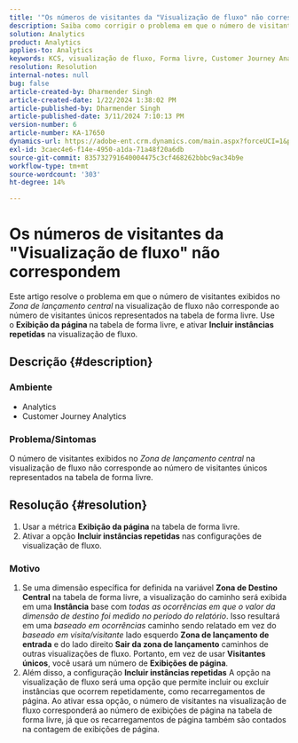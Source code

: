 ```yaml
---
title: '"Os números de visitantes da "Visualização de fluxo" não correspondem"'
description: Saiba como corrigir o problema em que o número de visitantes da "Visualização de fluxo" não corresponde ao número de visitantes na tabela de forma livre. Use o recurso de Exibição de página de métrica.
solution: Analytics
product: Analytics
applies-to: Analytics
keywords: KCS, visualização de fluxo, Forma livre, Customer Journey Analytics, correspondência, visitante
resolution: Resolution
internal-notes: null
bug: false
article-created-by: Dharmender Singh
article-created-date: 1/22/2024 1:38:02 PM
article-published-by: Dharmender Singh
article-published-date: 3/11/2024 7:10:13 PM
version-number: 6
article-number: KA-17650
dynamics-url: https://adobe-ent.crm.dynamics.com/main.aspx?forceUCI=1&pagetype=entityrecord&etn=knowledgearticle&id=60433671-2bb9-ee11-a569-6045bd006149
exl-id: 3caec4e6-f14e-4950-a1da-71a48f20a6db
source-git-commit: 835732791640004475c3cf468262bbbc9ac34b9e
workflow-type: tm+mt
source-wordcount: '303'
ht-degree: 14%

---
```


# Os números de visitantes da &quot;Visualização de fluxo&quot; não correspondem


Este artigo resolve o problema em que o número de visitantes exibidos no *Zona de lançamento central* na visualização de fluxo não corresponde ao número de visitantes únicos representados na tabela de forma livre. Use o <b>Exibição da página </b>na tabela de forma livre, e ativar <b>Incluir instâncias repetidas</b> na visualização de fluxo.

## Descrição {#description}


### <b>Ambiente</b>

- Analytics
- Customer Journey Analytics




### <b>Problema/Sintomas</b>

O número de visitantes exibidos no *Zona de lançamento central* na visualização de fluxo não corresponde ao número de visitantes únicos representados na tabela de forma livre.


## Resolução {#resolution}


1. Usar a métrica <b>Exibição da página </b>na tabela de forma livre.
2. Ativar a opção <b>Incluir instâncias repetidas</b> nas configurações de visualização de fluxo.


### Motivo

1. Se uma dimensão específica for definida na variável <b>Zona de Destino Central</b> na tabela de forma livre, a visualização do caminho será exibida em uma <b>Instância</b> base com *todas as ocorrências em que o valor da dimensão de destino foi medido no período do relatório*. Isso resultará em uma *baseado em ocorrências* caminho sendo relatado em vez do *baseado em visita/visitante* lado esquerdo <b>Zona de lançamento de entrada</b> e do lado direito <b>Sair da zona de lançamento</b> caminhos de outras visualizações de fluxo. Portanto, em vez de usar <b>Visitantes únicos</b>, você usará um número de <b>Exibições de página</b>.
2. Além disso, a configuração <b>Incluir instâncias repetidas</b> A opção na visualização de fluxo será uma opção que permite incluir ou excluir instâncias que ocorrem repetidamente, como recarregamentos de página. Ao ativar essa opção, o número de visitantes na visualização de fluxo corresponderá ao número de exibições de página na tabela de forma livre, já que os recarregamentos de página também são contados na contagem de exibições de página.
